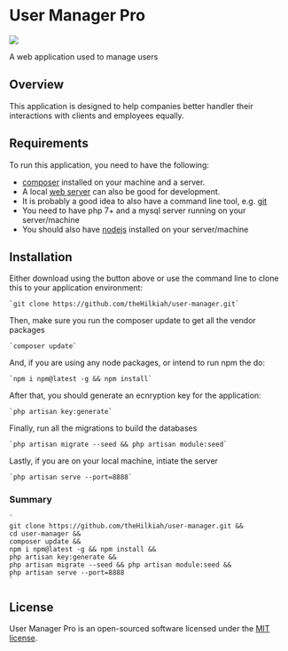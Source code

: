 # User Manager Pro

<p style="text-center">
<img src="//placehold.it/128X128?text=UsrMgrPro">
</p>

A web application used to manage users

## Overview
This application is designed to help companies better handler their interactions with clients and employees equally.

## Requirements
To run this application, you need to have the following: 
 - [composer](https://getcomposer.org/download/) installed on your machine and a server. 
 - A local [web server](http://www.wampserver.com/en/) can also be good for development. 
 - It is probably a good idea to also have a command line tool, e.g. [git](https://git-scm.com/)
 - You need to have php 7+ and a mysql server running on your server/machine
 - You should also have [nodejs](https://nodejs.org/en/download/) installed on your server/machine

## Installation

Either download using the button above or use the command line to clone this to your application environment:

    `git clone https://github.com/theHilkiah/user-manager.git`

Then, make sure you run the composer update to get all the vendor packages

    `composer update`

And, if you are using any node packages, or intend to run npm the do:

    `npm i npm@latest -g && npm install`

After that, you should generate an ecnryption key for the application:

    `php artisan key:generate`

Finally, run all the migrations to build the databases

    `php artisan migrate --seed && php artisan module:seed`

Lastly, if you are on your local machine, intiate the server

    `php artisan serve --port=8888`

### Summary

    `
    git clone https://github.com/theHilkiah/user-manager.git &&
    cd user-manager &&
    composer update &&
    npm i npm@latest -g && npm install &&
    php artisan key:generate &&
    php artisan migrate --seed && php artisan module:seed &&
    php artisan serve --port=8888
    `
## License
User Manager Pro is an open-sourced software licensed under the [MIT license](https://opensource.org/licenses/MIT).

